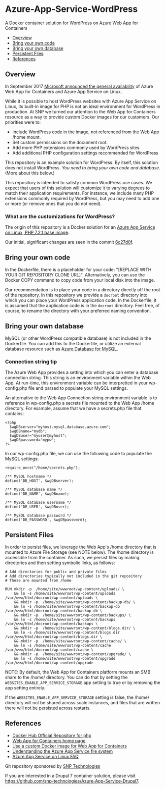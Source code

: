 # Azure-App-Service-WordPress

A Docker container solution for WordPress on Azure Web App for Containers

* [Overview](#overview)
* [Bring your own code](#byo-code)
* [Bring your own database](#byo-database)
* [Persistent Files](#files)
* [References](#references)

<a id="overview"></a>
## Overview

In September 2017 [Microsoft announced the general availability](https://azure.microsoft.com/en-us/blog/general-availability-of-app-service-on-linux-and-web-app-for-containers/) of Azure Web App for Containers and Azure App Service on Linux.

While it is possible to host WordPress websites with Azure App Service on Linux, its built-in image for PHP is not an ideal environment for WordPress in production. At SNP we turned our attention to the Web App for Containers resource as a way to provide custom Docker images for our customers. Our priorities were to:

* Include WordPress code in the image, not referenced from the Web App /home mount.
* Set custom permissions on the document root.
* Add more PHP extensions commonly used by WordPress sites
* Add additional PHP configuration settings recommended for WordPress

This repository is an example solution for WordPress. By itself, this solution does not install WordPress. *You need to bring your own code and database.* (More about this below.) 

This repository is intended to satisfy common WordPress use cases. We expect that users of this solution will customize it to varying degrees to match their application requirements. For instance, we include many PHP extensions commonly required by WordPress, but you may need to add one or more (or remove ones that you do not need).

### What are the customizations for WordPress?

The origin of this repository is a Docker solution for an [Azure App Service on Linux, PHP 7.2.1 base image](https://github.com/Azure-App-Service/php/tree/master/7.2.1-apache).

Our initial, significant changes are seen in the commit [6c27d0f](https://github.com/snp-technologies/Azure-App-Service-WordPress/commit/6c27d0fc07300588dc1219f97f658d850e644850).

<a id="byo-code"></a>
## Bring your own code

In the Dockerfile, there is a placeholder for your code: "[REPLACE WITH YOUR GIT REPOSITORY CLONE URL]". Alternatively, you can use the Docker COPY command to copy code from your local disk into the image.

Our recommendation is to place your code in a directory directly off the root of the repository. In this repository we provide a ```docroot``` directory into which you can place your WordPress application code. In the Dockerfile, it is assumed that the application code is in the ```docroot``` directory. Feel free, of course, to rename the directory with your preferred naming convention.

<a id="byo-database"></a>
## Bring your own database

MySQL (or other WordPress compatible database) is not included in the Dockerfile. 
You can add this to the Dockerfile, or utilize an external database resource such as [Azure Database for MySQL](https://docs.microsoft.com/en-us/azure/mysql/).

### Connection string tip

The Azure Web App provides a setting into which you can enter a database connection string. 
This string is an environment variable within the Web App. 
At run-time, this environment variable can be interpretted in your wp-config.php file and 
parsed to populate your MySQL settings. 

An alternative to the Web App Connection string environment variable is to reference 
in wp-config.php a secrets file mounted to the Web App /home directory. 
For example, assume that we have a secrets.php file that contains:
```
<?php
  $wgDBserver="myhost.mysql.database.azure.com"; 
  $wgDBname="mydb"; 
  $wgDBuser="myuser@myhost";  
  $wgDBpassword="mypw";
?>
```
In our wp-config.php file, we can use the following code to populate the MySQL settings:
```
require_once("/home/secrets.php"); 

/** MySQL hostname */
define('DB_HOST', $wgDBserver);

/** MySQL database name */
define('DB_NAME', $wgDBname);

/** MySQL database username */
define('DB_USER', $wgDBuser);

/** MySQL database password */
define('DB_PASSWORD', $wgDBpassword);

```
<a id="files"></a>
## Persistent Files

In order to persist files, we leverage the Web App's /home directory that is mounted to Azure File Storage (see NOTE below).
The /home directory is accessible from the container. 
As such, we persist files by making directories and then setting symbolic links, as follows:
```
# Add directories for public and private files
# Add directories typically not included in the git repository
# These are mounted from /home

RUN mkdir -p  /home/site/wwwroot/wp-content/uploads/ \
    && ln -s /home/site/wwwroot/wp-content/uploads  /var/www/html/docroot/wp-content/uploads \
    && mkdir -p  /home/site/wwwroot/wp-content/backup-db/ \
    && ln -s /home/site/wwwroot/wp-content/backup-db  /var/www/html/docroot/wp-content/backup-db \
    && mkdir -p  /home/site/wwwroot/wp-content/backups/ \
    && ln -s /home/site/wwwroot/wp-content/backups  /var/www/html/docroot/wp-content/backups \
    && mkdir -p  /home/site/wwwroot/wp-content/blogs.dir/ \
    && ln -s /home/site/wwwroot/wp-content/blogs.dir  /var/www/html/docroot/wp-content/blogs.dir \
    && mkdir -p  /home/site/wwwroot/wp-content/cache/ \
    && ln -s /home/site/wwwroot/wp-content/cache  /var/www/html/docroot/wp-content/cache \    
    && mkdir -p  /home/site/wwwroot/wp-content/upgrade/ \
    && ln -s /home/site/wwwroot/wp-content/upgrade  /var/www/html/docroot/wp-content/upgrade
```

NOTE: By default, the Web App for Containers platform mounts an SMB share to the /home/ directory. You can do that by setting the `WEBSITES_ENABLE_APP_SERVICE_STORAGE` app setting to true or by removing the app setting entirely.

If the `WEBSITES_ENABLE_APP_SERVICE_STORAGE` setting is false, the /home/ directory will not be shared across scale instances, and files that are written there will not be persisted across restarts.

<a id="references"></a>
## References

* [Docker Hub Official Repository for php](https://hub.docker.com/r/_/php/)
* [Web App for Containers home page](https://azure.microsoft.com/en-us/services/app-service/containers/)
* [Use a custom Docker image for Web App for Containers](https://docs.microsoft.com/en-us/azure/app-service/containers/tutorial-custom-docker-image)
* [Understanding the Azure App Service file system](https://github.com/projectkudu/kudu/wiki/Understanding-the-Azure-App-Service-file-system)
* [Azure App Service on Linux FAQ](https://docs.microsoft.com/en-us/azure/app-service/containers/app-service-linux-faq)

Git repository sponsored by [SNP Technologies](https://www.snp.com)

If you are interested in a Drupal 7 container solution, please visit https://github.com/snp-technologies/Azure-App-Service-Drupal7.


